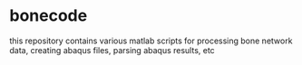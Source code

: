 # bonecode
this repository contains various matlab scripts for processing bone network data, creating abaqus files, parsing abaqus results, etc
